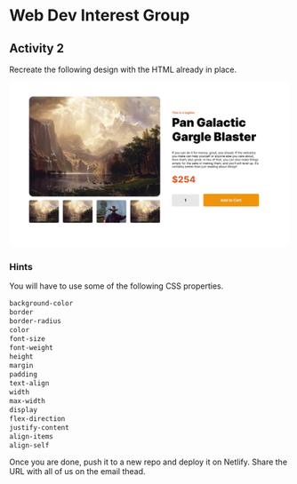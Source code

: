 # Web Dev Interest Group
## Activity 2

Recreate the following design with the HTML already in place.

![](files/images/design.png)

### Hints

You will have to use some of the following CSS properties.

    background-color
    border
    border-radius
    color
    font-size
    font-weight
    height
    margin
    padding
    text-align
    width
    max-width
    display
    flex-direction
    justify-content
    align-items
    align-self

Once you are done, push it to a new repo and deploy it on Netlify. Share the URL with all of us on the email thead.
